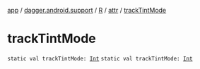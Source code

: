 [app](../../../index.md) / [dagger.android.support](../../index.md) / [R](../index.md) / [attr](index.md) / [trackTintMode](./track-tint-mode.md)

# trackTintMode

`static val trackTintMode: `[`Int`](https://kotlinlang.org/api/latest/jvm/stdlib/kotlin/-int/index.html)
`static val trackTintMode: `[`Int`](https://kotlinlang.org/api/latest/jvm/stdlib/kotlin/-int/index.html)